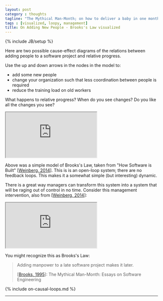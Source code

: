 ```yaml
---
layout: post
category : thoughts
tagline: "The Mythical Man-Month; on how to deliver a baby in one month"
tags : [visualized, loopy, management]
title: On Adding New People - Brooks's Law visualized
---
```


{% include JB/setup %}

Here are two possible cause-effect diagrams
of the relations between adding people to a software project
and relative progress.

Use the up and down arrows in the nodes in the model to:

 * add some new people
 * change your organization 
   such that less coordination between people is required
 * reduce the training load on old workers

What happens to relative progress? When do you see changes? 
Do you like all the changes you see?

<iframe class="loopy" src="http://ncase.me/loopy/v1.1/?embed=1&data=[[[3,588,94,0.5,%22%2523%2520New%2520People%22,5],[4,308,169,0.5,%22Training%2520Load%2520on%2520Old%2520Workers%22,1],[5,873,156,0.5,%22Coordination%2520Required%22,1],[6,303,408,0.5,%22Productive%2520Work%2520Finished%22,1],[7,864,425,0.5,%22Amount%2520of%2520Work%2520to%2520be%2520Done%22,1],[8,599,575,0.5,%22Relative%2520Progress%22,3]],[[3,5,34,1,0],[7,8,12,-1,0],[3,4,-31,1,0],[4,6,-25,-1,0],[6,8,-24,1,0],[5,7,14,1,0]],[],8%5D"></iframe>

Above was a simple model of Brooks's Law,
taken from "How Software is Built" [[Weinberg, 2014]].
This is is an open-loop system; 
there are no feedback loops.
This makes it a somewhat simple (but interesting) dynamic.

There is a great way managers can transform this system 
into a system that will be raging out of control in no time.
Consider this management intervention, also from [[Weinberg, 2014]]:

<iframe class="loopy" src="http://ncase.me/loopy/v1.1/?embed=1&data=[[[3,595,121,0.5,%22%2523%2520New%2520People%22,5],[4,315,196,0.5,%22Training%2520Load%2520on%2520Old%2520Workers%22,1],[5,880,183,0.5,%22Coordination%2520Required%22,1],[6,310,435,0.5,%22Productive%2520Work%2520Finished%22,1],[7,871,452,0.5,%22Amount%2520of%2520Work%2520to%2520be%2520Done%22,1],[8,606,602,0.5,%22Relative%2520Progress%22,3]],[[3,5,34,1,0],[7,8,12,-1,0],[3,4,-31,1,0],[4,6,-25,-1,0],[6,8,-24,1,0],[5,7,14,1,0],[8,3,22,-1,0]],[[701,309,%22Foolish%2520managers%2520%250Ablindly%2520add%2520people%2520%250Awhen%2520relative%2520progress%2520%250Ais%2520low.%22]],9%5D"></iframe>

You might recognize this as Brooks's Law:

> Adding manpower to a late software project makes it later.
>
> [[Brooks, 1995]]: The Mythical Man-Month: Essays on Software Engineering

{% include on-causal-loops.md %}


---

 [loopy]: http://ncase.me/loopy/
 [Weinberg, 2014]: https://leanpub.com/howsoftwareisbuilt
 [Brooks, 1995]: http://my.safaribooksonline.com/book/software-engineering-and-development/project-management/0201835959